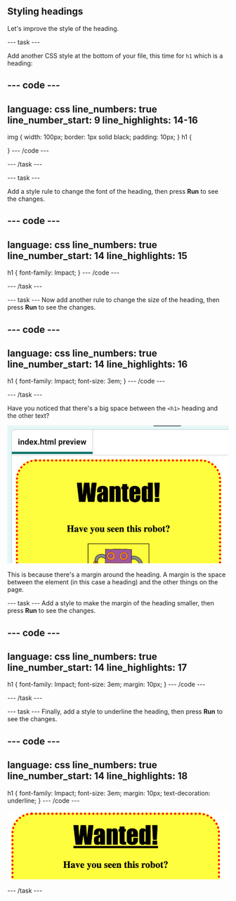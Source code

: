## Styling headings

Let's improve the style of the heading.

--- task ---

Add another CSS style at the bottom of your file, this time for `h1` which is a heading:

--- code ---
---
language: css
line_numbers: true
line_number_start: 9
line_highlights: 14-16
---
img {
	width: 100px;
  	border: 1px solid black;
  	padding: 10px;
}
h1 {

}
--- /code ---

--- /task ---

--- task ---

Add a style rule to change the font of the heading, then press **Run** to see the changes.

--- code ---
---
language: css
line_numbers: true
line_number_start: 14
line_highlights: 15
---
h1 {
	font-family: Impact;
}
--- /code ---

--- /task ---

--- task ---
Now add another rule to change the size of the heading, then press **Run** to see the changes.

--- code ---
---
language: css
line_numbers: true
line_number_start: 14
line_highlights: 16
---
h1 {
	font-family: Impact;
	font-size: 3em;
}
--- /code ---

--- /task ---


Have you noticed that there's a big space between the `<h1>` heading and the other text?

![A poster with the text 'Wanted' in a large font. There is a large gap between this text and other text below it.](images/wanted-margin.png)

This is because there's a margin around the heading. A margin is the space between the element (in this case a heading) and the other things on the page.

--- task ---
Add a style to make the margin of the heading smaller, then press **Run** to see the changes.

--- code ---
---
language: css
line_numbers: true
line_number_start: 14
line_highlights: 17
---
h1 {
	font-family: Impact;
	font-size: 3em;
	margin: 10px;
}
--- /code ---

--- /task ---


--- task ---
Finally,  add a style to underline the heading, then press **Run** to see the changes.

--- code ---
---
language: css
line_numbers: true
line_number_start: 14
line_highlights: 18
---
h1 {
	font-family: Impact;
	font-size: 3em;
	margin: 10px;
	text-decoration: underline;
}
--- /code ---

![A large heading reading 'Wanted!' underlined in a large black font on a yellow background.](images/wanted-finished-header.png)

--- /task ---